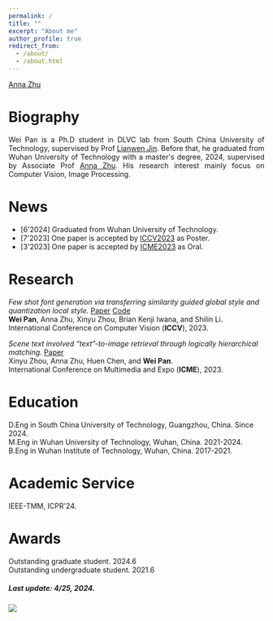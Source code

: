 ```yaml
---
permalink: /
title: ""
excerpt: "About me"
author_profile: true
redirect_from: 
  - /about/
  - /about.html
---
```



<a href="http://cst.whut.edu.cn/xygk/szdw/201809/t20180911_876961.shtml">Anna Zhu</a>


# Biography
<p align="justify">
Wei Pan is a Ph.D student in DLVC lab from South China University of Technology, supervised by Prof <a href="http://www.dlvc-lab.net/lianwen/Index.html">Lianwen Jin</a>. Before that, he graduated from Wuhan University of Technology with a master's degree, 2024, supervised by Associate Prof <a href="http://cst.whut.edu.cn/xygk/szdw/201809/t20180911_876961.shtml">Anna Zhu</a>. His research interest mainly focus on Computer Vision, Image Processing.
</p>


# News

* [6'2024] Graduated from Wuhan University of Technology.
* [7'2023] One paper is accepted by [ICCV2023](https://iccv2023.thecvf.com/) as Poster.  
* [3'2023] One paper is accepted by [ICME2023](https://www.2023.ieeeicme.org/) as Oral.



# Research

*Few shot font generation via transferring similarity guided global style and quantization local style.* [Paper](https://openaccess.thecvf.com/content/ICCV2023/html/Pan_Few_Shot_Font_Generation_Via_Transferring_Similarity_Guided_Global_Style_ICCV_2023_paper.html) [Code](https://github.com/awei669/VQ-Font)  
**Wei Pan**, Anna Zhu, Xinyu Zhou, Brian Kenji Iwana, and Shilin Li.  
International Conference on Computer Vision (**ICCV**), 2023.  




*Scene text involved “text”-to-image retrieval through logically hierarchical matching.* [Paper](https://ieeexplore.ieee.org/abstract/document/10219982)  
Xinyu Zhou, Anna Zhu, Huen Chen, and **Wei Pan**.  
International Conference on Multimedia and Expo (**ICME**), 2023.  








# Education

D.Eng in South China University of Technology, Guangzhou, China. Since 2024.  
M.Eng in Wuhan University of Technology, Wuhan, China. 2021-2024.  
B.Eng in Wuhan Institute of Technology, Wuhan, China. 2017-2021.  

# Academic Service

IEEE-TMM, ICPR'24.

# Awards

Outstanding graduate student. 2024.6  
Outstanding undergraduate student. 2021.6


##### Last update: 4/25, 2024.


<a href='https://clustrmaps.com/site/1c07b'  title='Visit tracker'><img src='//clustrmaps.com/map_v2.png?cl=ffffff&w=400&t=tt&d=VwMJpNfSRvymxWpJ1PNkRBvE9Y8CcuHGeT4blD1IzLc&co=2d78ad&ct=ffffff'/></a>






